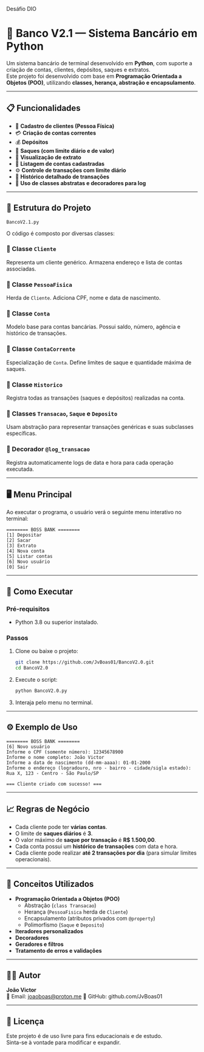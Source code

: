 Desáfio DIO


# 🏦 Banco V2.1 — Sistema Bancário em Python

Um sistema bancário de terminal desenvolvido em **Python**, com suporte a criação de contas, clientes, depósitos, saques e extratos.  
Este projeto foi desenvolvido com base em **Programação Orientada a Objetos (POO)**, utilizando **classes, herança, abstração e encapsulamento**.

---

## 📋 Funcionalidades

- 👤 **Cadastro de clientes (Pessoa Física)**
- 💳 **Criação de contas correntes**
- 💰 **Depósitos**
- 💸 **Saques (com limite diário e de valor)**
- 📄 **Visualização de extrato**
- 📜 **Listagem de contas cadastradas**
- ⚙️ **Controle de transações com limite diário**
- 🧩 **Histórico detalhado de transações**
- 🧠 **Uso de classes abstratas e decoradores para log**

---

## 🧱 Estrutura do Projeto

```
BancoV2.1.py
```

O código é composto por diversas classes:

### 🔹 Classe `Cliente`
Representa um cliente genérico. Armazena endereço e lista de contas associadas.

### 🔹 Classe `PessoaFisica`
Herda de `Cliente`. Adiciona CPF, nome e data de nascimento.

### 🔹 Classe `Conta`
Modelo base para contas bancárias. Possui saldo, número, agência e histórico de transações.

### 🔹 Classe `ContaCorrente`
Especialização de `Conta`. Define limites de saque e quantidade máxima de saques.

### 🔹 Classe `Historico`
Registra todas as transações (saques e depósitos) realizadas na conta.

### 🔹 Classes `Transacao`, `Saque` e `Deposito`
Usam abstração para representar transações genéricas e suas subclasses específicas.

### 🔹 Decorador `@log_transacao`
Registra automaticamente logs de data e hora para cada operação executada.

---

## 🖥️ Menu Principal

Ao executar o programa, o usuário verá o seguinte menu interativo no terminal:

```
======== BOSS BANK ========
[1] Depositar
[2] Sacar
[3] Extrato
[4] Nova conta
[5] Listar contas
[6] Novo usuário
[0] Sair
```

---

## 🚀 Como Executar

### Pré-requisitos
- Python 3.8 ou superior instalado.

### Passos
1. Clone ou baixe o projeto:
   ```bash
   git clone https://github.com/JvBoas01/BancoV2.0.git
   cd BancoV2.0
   ```

2. Execute o script:
   ```bash
   python BancoV2.0.py
   ```

3. Interaja pelo menu no terminal.

---

## ⚙️ Exemplo de Uso

```
======== BOSS BANK ========
[6] Novo usuário
Informe o CPF (somente número): 12345678900
Informe o nome completo: João Victor
Informe a data de nascimento (dd-mm-aaaa): 01-01-2000
Informe o endereço (logradouro, nro - bairro - cidade/sigla estado): Rua X, 123 - Centro - São Paulo/SP

=== Cliente criado com sucesso! ===
```

---

## 📈 Regras de Negócio

- Cada cliente pode ter **várias contas**.
- O limite de **saques diários** é **3**.
- O valor máximo de **saque por transação** é **R$ 1.500,00**.
- Cada conta possui um **histórico de transações** com data e hora.
- Cada cliente pode realizar **até 2 transações por dia** (para simular limites operacionais).

---

## 🧩 Conceitos Utilizados

- **Programação Orientada a Objetos (POO)**
  - Abstração (`class Transacao`)
  - Herança (`PessoaFisica` herda de `Cliente`)
  - Encapsulamento (atributos privados com `@property`)
  - Polimorfismo (`Saque` e `Deposito`)
- **Iteradores personalizados**
- **Decoradores**
- **Geradores e filtros**
- **Tratamento de erros e validações**

---

## 🧑‍💻 Autor

**João Victor**  
📧 Email: joaoboas@proton.me
💼 GitHub: github.com/JvBoas01

---

## 🪪 Licença

Este projeto é de uso livre para fins educacionais e de estudo.  
Sinta-se à vontade para modificar e expandir.
